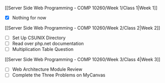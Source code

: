 [[Server Side Web Programming - COMP 10260/Week 1/Class 1|Week 1]]

- [x] Nothing for now

[[Server Side Web Programming - COMP 10260/Week 2/Class 2|Week 2]]

- [ ] Set Up CSUNIX Directory
- [ ] Read over php.net documentation
- [ ] Multiplication Table Question

[[Server Side Web Programming - COMP 10260/Week 3/Class 4|Week 3]]

- [ ] Web Architecture Module Review
- [ ] Complete the Three Problems on MyCanvas